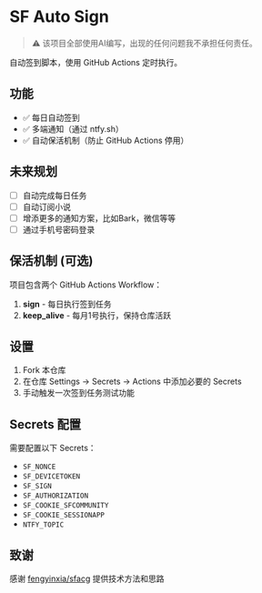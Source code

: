 # SF Auto Sign

> ⚠️ 该项目全部使用AI编写，出现的任何问题我不承担任何责任。


自动签到脚本，使用 GitHub Actions 定时执行。

## 功能

- ✅ 每日自动签到
- ✅ 多端通知（通过 ntfy.sh）
- ✅ 自动保活机制（防止 GitHub Actions 停用）

## 未来规划
- [ ] 自动完成每日任务
- [ ] 自动订阅小说
- [ ] 增添更多的通知方案，比如Bark，微信等等
- [ ] 通过手机号密码登录

## 保活机制 (可选)

项目包含两个 GitHub Actions Workflow：

1. **sign** - 每日执行签到任务
2. **keep_alive** - 每月1号执行，保持仓库活跃

## 设置

1. Fork 本仓库
2. 在仓库 Settings → Secrets → Actions 中添加必要的 Secrets
3. 手动触发一次签到任务测试功能

## Secrets 配置

需要配置以下 Secrets：

- `SF_NONCE`
- `SF_DEVICETOKEN`
- `SF_SIGN`
- `SF_AUTHORIZATION`
- `SF_COOKIE_SFCOMMUNITY`
- `SF_COOKIE_SESSIONAPP`
- `NTFY_TOPIC`

## 致谢

感谢 [fengyinxia/sfacg](https://github.com/fengyinxia/sfacg) 提供技术方法和思路
